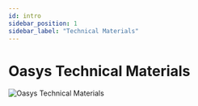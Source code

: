```yaml
---
id: intro
sidebar_position: 1
sidebar_label: "Technical Materials"
---
```

# Oasys Technical Materials
![Oasys Technical Materials](/img/docs/techdocs/intro/oasys_tech_intro_org.png)
<!-- ## Technologies -->
<!-- ```mdx-code-block
import DocCardList from '@theme/DocCardList';
import {useCurrentSidebarCategory} from '@docusaurus/theme-common';

<DocCardList items={useCurrentSidebarCategory().items}/>
``` -->

<!-- ## Build -->



